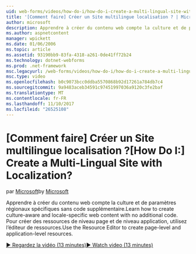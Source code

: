 ```yaml
---
uid: web-forms/videos/how-do-i/how-do-i-create-a-multi-lingual-site-with-localization
title: '[Comment faire] Créer un Site multilingue localisation ? | Microsoft Docs'
author: microsoft
description: Apprendre à créer du contenu web compte la culture et de paramètres régionaux spécifiques sans code supplémentaire. Pour créer de niveau page et de niveau application, utilisez l’éditeur de ressources...
ms.author: aspnetcontent
manager: wpickett
ms.date: 01/06/2006
ms.topic: article
ms.assetid: 93190bb9-83fa-4318-a261-0de41ff72b24
ms.technology: dotnet-webforms
ms.prod: .net-framework
msc.legacyurl: /web-forms/videos/how-do-i/how-do-i-create-a-multi-lingual-site-with-localization
msc.type: video
ms.openlocfilehash: b0c9073bcc0ddba5570868b92d17261a784db7c4
ms.sourcegitcommit: 9a9483aceb34591c97451997036a9120c3fe2baf
ms.translationtype: MT
ms.contentlocale: fr-FR
ms.lasthandoff: 11/10/2017
ms.locfileid: "26525108"
---
```

<a name="how-do-i-create-a-multi-lingual-site-with-localization"></a><span data-ttu-id="ef0d0-105">[Comment faire] Créer un Site multilingue localisation ?</span><span class="sxs-lookup"><span data-stu-id="ef0d0-105">[How Do I:] Create a Multi-Lingual Site with Localization?</span></span>
====================
<span data-ttu-id="ef0d0-106">par [Microsoft](https://github.com/microsoft)</span><span class="sxs-lookup"><span data-stu-id="ef0d0-106">by [Microsoft](https://github.com/microsoft)</span></span>

<span data-ttu-id="ef0d0-107">Apprendre à créer du contenu web compte la culture et de paramètres régionaux spécifiques sans code supplémentaire.</span><span class="sxs-lookup"><span data-stu-id="ef0d0-107">Learn how to create culture-aware and locale-specific web content with no additional code.</span></span> <span data-ttu-id="ef0d0-108">Pour créer des ressources de niveau page et de niveau application, utilisez l’éditeur de ressources.</span><span class="sxs-lookup"><span data-stu-id="ef0d0-108">Use the Resource Editor to create page-level and application-level resources.</span></span>

[<span data-ttu-id="ef0d0-109">&#9654; Regardez la vidéo (13 minutes)</span><span class="sxs-lookup"><span data-stu-id="ef0d0-109">&#9654; Watch video (13 minutes)</span></span>](https://channel9.msdn.com/Blogs/ASP-NET-Site-Videos/how-do-i-create-a-multi-lingual-site-with-localization)
